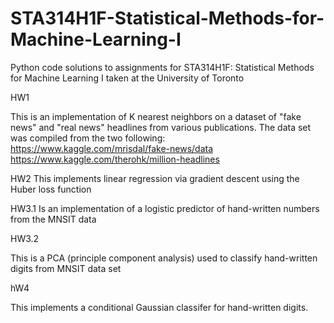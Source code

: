# STA314H1F-Statistical-Methods-for-Machine-Learning-I

Python code solutions to assignments for STA314H1F: Statistical Methods for Machine Learning I taken at the University of Toronto

HW1

This is an implementation of K nearest neighbors on a dataset of "fake news" and "real news" headlines from various publications. The data set was compiled from the two following:
https://www.kaggle.com/mrisdal/fake-news/data 
https://www.kaggle.com/therohk/million-headlines

HW2
This implements linear regression via gradient descent using the Huber loss function

HW3.1
Is an implementation of a logistic predictor of hand-written numbers from the MNSIT data


HW3.2 

This is a PCA (principle component analysis) used to classify hand-written digits from MNSIT data set

hW4

This implements a conditional Gaussian classifer for hand-written digits.
